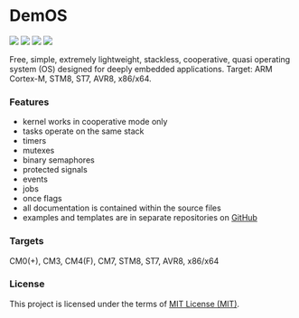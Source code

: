 # DemOS
  [![](https://img.shields.io/github/release/stateos/DemOS.svg?style=social&logo)](https://github.com/stateos/DemOS/releases)
  [![](https://img.shields.io/github/license/stateos/DemOS.svg?style=social&logo)](https://opensource.org/licenses/MIT)
  [![](https://github.com/stateos/DemOS/actions/workflows/test.yml/badge.svg?style=for-the-badge)](https://github.com/stateos/DemOS/actions/workflows/test.yml)
  [![](https://github.com/stateos/DemOS/actions/workflows/example.yml/badge.svg?style=for-the-badge)](https://github.com/stateos/DemOS/actions/workflows/example.yml)

Free, simple, extremely lightweight, stackless, cooperative, quasi operating system (OS) designed for deeply embedded applications.
Target: ARM Cortex-M, STM8, ST7, AVR8, x86/x64.

### Features

- kernel works in cooperative mode only
- tasks operate on the same stack
- timers
- mutexes
- binary semaphores
- protected signals
- events
- jobs
- once flags
- all documentation is contained within the source files
- examples and templates are in separate repositories on [GitHub](https://github.com/stateos)

### Targets

CM0(+), CM3, CM4(F), CM7, STM8, ST7, AVR8, x86/x64

### License

This project is licensed under the terms of [MIT License (MIT)](https://opensource.org/licenses/MIT).
